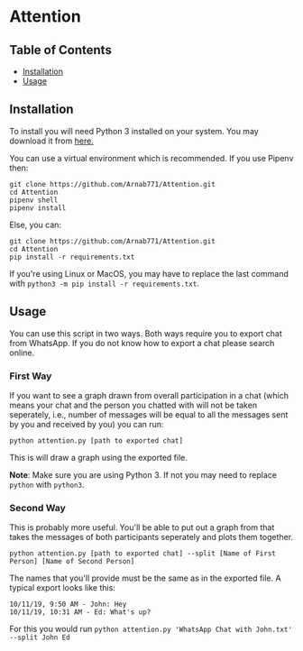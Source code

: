 # Attention

## Table of Contents

- [Installation](#Installation)
- [Usage](#Usage)

## Installation

To install you will need Python 3 installed on your system. You may download it from [here.](https://www.python.org)

You can use a virtual environment which is recommended. If you use Pipenv then:

```
git clone https://github.com/Arnab771/Attention.git
cd Attention
pipenv shell
pipenv install
```

Else, you can:

```
git clone https://github.com/Arnab771/Attention.git
cd Attention
pip install -r requirements.txt
```

If you're using Linux or MacOS, you may have to replace the last command with `python3 -m pip install -r requirements.txt`.

## Usage

You can use this script in two ways. Both ways require you to export chat from WhatsApp. If you do not know how to export a chat please search online.

### First Way

If you want to see a graph drawn from overall participation in a chat (which means your chat and the person you chatted with will not be taken seperately, i.e., number of messages will be equal to all the messages sent by you and received by you) you can run:

```
python attention.py [path to exported chat]
```

This is will draw a graph using the exported file.

**Note**: Make sure you are using Python 3. If not you may need to replace `python` with `python3`.

### Second Way

This is probably more useful. You'll be able to put out a graph from that takes the messages of both participants seperately and plots them together.

```
python attention.py [path to exported chat] --split [Name of First Person] [Name of Second Person]
```

The names that you'll provide must be the same as in the exported file.
A typical export looks like this:

```
10/11/19, 9:50 AM - John: Hey
10/11/19, 10:31 AM - Ed: What's up?
```

For this you would run `python attention.py 'WhatsApp Chat with John.txt' --split John Ed`
